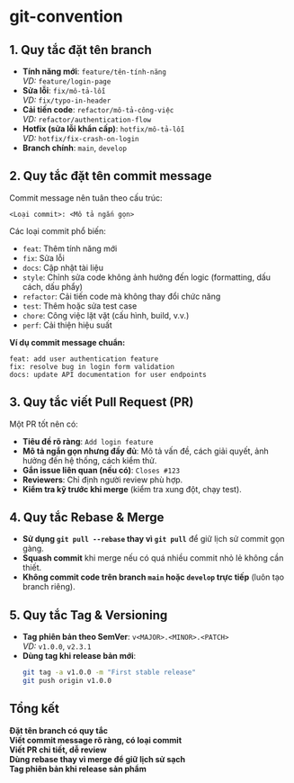 # git-convention

## 1. Quy tắc đặt tên branch
- **Tính năng mới**: `feature/tên-tính-năng`  
  *VD:* `feature/login-page`
- **Sửa lỗi**: `fix/mô-tả-lỗi`  
  *VD:* `fix/typo-in-header`
- **Cải tiến code**: `refactor/mô-tả-công-việc`  
  *VD:* `refactor/authentication-flow`
- **Hotfix (sửa lỗi khẩn cấp)**: `hotfix/mô-tả-lỗi`  
  *VD:* `hotfix/fix-crash-on-login`
- **Branch chính**: `main`, `develop`  

## 2. Quy tắc đặt tên commit message
Commit message nên tuân theo cấu trúc:
```plaintext
<Loại commit>: <Mô tả ngắn gọn>
```
Các loại commit phổ biến:
- `feat`: Thêm tính năng mới
- `fix`: Sửa lỗi
- `docs`: Cập nhật tài liệu
- `style`: Chỉnh sửa code không ảnh hưởng đến logic (formatting, dấu cách, dấu phẩy)
- `refactor`: Cải tiến code mà không thay đổi chức năng
- `test`: Thêm hoặc sửa test case
- `chore`: Công việc lặt vặt (cấu hình, build, v.v.)
- `perf`: Cải thiện hiệu suất

**Ví dụ commit message chuẩn:**
```plaintext
feat: add user authentication feature
fix: resolve bug in login form validation
docs: update API documentation for user endpoints
```

## 3. Quy tắc viết Pull Request (PR)
Một PR tốt nên có:
- **Tiêu đề rõ ràng**: `Add login feature`
- **Mô tả ngắn gọn nhưng đầy đủ**: Mô tả vấn đề, cách giải quyết, ảnh hưởng đến hệ thống, cách kiểm thử.
- **Gắn issue liên quan (nếu có)**: `Closes #123`
- **Reviewers**: Chỉ định người review phù hợp.
- **Kiểm tra kỹ trước khi merge** (kiểm tra xung đột, chạy test).

## 4. Quy tắc Rebase & Merge
- **Sử dụng `git pull --rebase` thay vì `git pull`** để giữ lịch sử commit gọn gàng.
- **Squash commit** khi merge nếu có quá nhiều commit nhỏ lẻ không cần thiết.
- **Không commit code trên branch `main` hoặc `develop` trực tiếp** (luôn tạo branch riêng).

## 5. Quy tắc Tag & Versioning
- **Tag phiên bản theo SemVer**: `v<MAJOR>.<MINOR>.<PATCH>`  
  *VD:* `v1.0.0`, `v2.3.1`
- **Dùng tag khi release bản mới**:  
  ```bash
  git tag -a v1.0.0 -m "First stable release"
  git push origin v1.0.0
  ```

## Tổng kết
 **Đặt tên branch có quy tắc**  
 **Viết commit message rõ ràng, có loại commit**  
 **Viết PR chi tiết, dễ review**  
 **Dùng rebase thay vì merge để giữ lịch sử sạch**  
 **Tag phiên bản khi release sản phẩm**  
